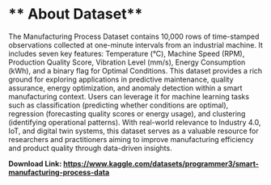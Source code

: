 # ** About Dataset**

The Manufacturing Process Dataset contains 10,000 rows of time-stamped observations collected at one-minute intervals from an industrial machine. It includes seven key features: Temperature (°C), Machine Speed (RPM), Production Quality Score, Vibration Level (mm/s), Energy Consumption (kWh), and a binary flag for Optimal Conditions. This dataset provides a rich ground for exploring applications in predictive maintenance, quality assurance, energy optimization, and anomaly detection within a smart manufacturing context. Users can leverage it for machine learning tasks such as classification (predicting whether conditions are optimal), regression (forecasting quality scores or energy usage), and clustering (identifying operational patterns). With real-world relevance to Industry 4.0, IoT, and digital twin systems, this dataset serves as a valuable resource for researchers and practitioners aiming to improve manufacturing efficiency and product quality through data-driven insights.

**Download Link: https://www.kaggle.com/datasets/programmer3/smart-manufacturing-process-data**
